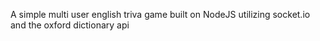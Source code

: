A simple multi user english triva game built on NodeJS utilizing socket.io and the oxford dictionary api